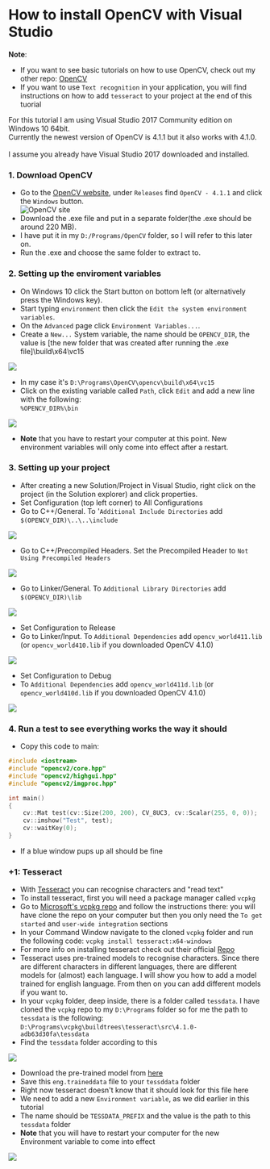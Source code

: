 # How to install OpenCV with Visual Studio

**Note**:
- If you want to see basic tutorials on how to use OpenCV, check out my other repo: [OpenCV](https://github.com/green-fox-academy/sanyi0411/tree/master/OpenCV)
- If you want to use `Text recognition` in your application, you will find instructions on how to add `tesseract` to your project at the end of this tuorial

For this tutorial I am using Visual Studio 2017 Community edition on Windows 10 64bit.<br/>
Currently the newest version of OpenCV is 4.1.1 but it also works with 4.1.0.</br>
<br/>
I assume you already have Visual Studio 2017 downloaded and installed.<br/>

### 1. Download OpenCV

- Go to the [OpenCV website](https://opencv.org/releases/), under `Releases` find `OpenCV - 4.1.1` and click the `Windows` button.<br/>
![OpenCV site](images/1.png)
- Download the .exe file and put in a separate folder(the .exe should be around 220 MB).<br/>
- I have put it in my `D:/Programs/OpenCV` folder, so I will refer to this later on.<br/>
- Run the .exe and choose the same folder to extract to.<br/>

### 2. Setting up the enviroment variables

- On Windows 10 click the Start button on bottom left (or alternatively press the Windows key).<br/>
- Start typing `environment` then click the `Edit the system environment variables`.<br/>
- On the `Advanced` page click `Environment Variables...`. <br/>
- Create a `New...` System variable, the name should be `OPENCV_DIR`, the value is [the new folder that was created after running the .exe file]\build\x64\vc15<br/>


![](images/2.png)


- In my case it's `D:\Programs\OpenCV\opencv\build\x64\vc15`<br/>
- Click on the existing variable called `Path`, click `Edit` and add a new line with the following:<br/>
`%OPENCV_DIR%\bin` <br/>


![](images/3.png)

- **Note** that you have to restart your computer at this point. New environment variables will only come into effect after a restart.

### 3. Setting up your project

- After creating a new Solution/Project in Visual Studio, right click on the project (in the Solution explorer) and click properties.<br/>
- Set Configuration (top left corner) to All Configurations
- Go to C++/General. To '`Additional Include Directories` add `$(OPENCV_DIR)\..\..\include`


![](images/4.png)


- Go to C++/Precompiled Headers. Set the Precompiled Header to `Not Using Precompiled Headers`


![](images/5.png)


- Go to Linker/General. To `Additional Library Directories` add `$(OPENCV_DIR)\lib`


![](images/6.png)


- Set Configuration to Release
- Go to Linker/Input. To `Additional Dependencies` add `opencv_world411.lib` (or `opencv_world410.lib` if you downloaded OpenCV 4.1.0)


![](images/7.png)


- Set Configuration to Debug
- To `Additional Dependencies` add `opencv_world411d.lib` (or `opencv_world410d.lib` if you downloaded OpenCV 4.1.0)


![](images/8.png)

### 4. Run a test to see everything works the way it should

- Copy this code to main:
```C++
#include <iostream>
#include "opencv2/core.hpp"
#include "opencv2/highgui.hpp"
#include "opencv2/imgproc.hpp"

int main()
{
	cv::Mat test(cv::Size(200, 200), CV_8UC3, cv::Scalar(255, 0, 0));
	cv::imshow("Test", test);
	cv::waitKey(0);
}
```
- If a blue window pups up all should be fine

### +1: Tesseract

- With [Tesseract](https://en.wikipedia.org/wiki/Tesseract_(software)) you can recognise characters and "read text"
- To install tesseract, first you will need a package manager called `vcpkg`
- Go to [Microsoft's vcpkg repo](https://github.com/microsoft/vcpkg) and follow the instructions there: you will have clone the repo on your computer but then you only need the `To get started` and `user-wide integration` sections
- In your Command Window navigate to the cloned `vcpkg` folder and run the following code: `vcpkg install tesseract:x64-windows`
- For more info on installing tesseract check out their official [Repo](https://github.com/tesseract-ocr/tesseract/wiki/Compiling#windows)
- Tesseract uses pre-trained models to recognise characters. Since there are different characters in different languages, there are different models for (almost) each language. I will show you how to add a model trained for english language. From then on you can add different models if you want to.
- In your `vcpkg` folder, deep inside, there is a folder called `tessdata`. I have cloned the `vcpkg` repo to my `D:\Programs` folder so for me the path to `tessdata` is the following: `D:\Programs\vcpkg\buildtrees\tesseract\src\4.1.0-adb63d30fa\tessdata`
- Find the `tessdata` folder according to this

![](images/9.png)

- Download the pre-trained model from [here](https://github.com/tesseract-ocr/tessdata/blob/master/eng.traineddata)
- Save this `eng.traineddata` file to your `tessddata` folder
- Right now tesseract doesn't know that it should look for this file here
- We need to add a new `Environment variable`, as we did earlier in this tutorial
- The name should be `TESSDATA_PREFIX` and the value is the path to this `tessdata` folder
- **Note** that you will have to restart your computer for the new Environment variable to come into effect

![](images/10.png)